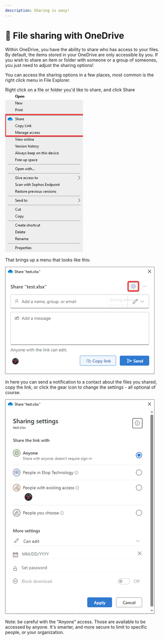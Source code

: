 ```yaml
---
description: Sharing is easy!
---
```


# 🤝 File sharing with OneDrive

Within OneDrive, you have the ability to share who has access to your files. By default, the items stored in your OneDrive are only accessible by you. If you wish to share an item or folder with someone or a group of someones, you just need to adjust the sharing options!

You can access the sharing options in a few places, most common is the right click menu in File Explorer.&#x20;

Right click on a file or folder you'd like to share, and click Share\
![](<../../../../.gitbook/assets/image (2) (1) (1) (1).png>)

That brings up a menu that looks like this:

![](<../../../../.gitbook/assets/image (3) (1) (1) (1).png>)

In here you can send a notification to a contact about the files you shared, copy the link, or click the gear icon to change the settings - all optional of course.

![](<../../../../.gitbook/assets/image (4) (1) (1).png>)

Note: be careful with the "Anyone" access. Those are available to be accessed by anyone. It's smarter, and more  secure to limit to specific people, or your organization.
